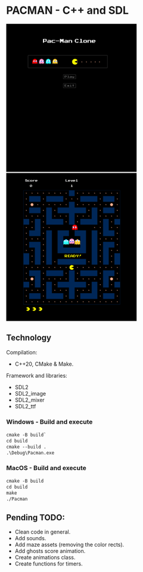 # PACMAN - C++ and SDL

<img src="./demo/main-menu.png" width="350"> <img src="./demo/game.png" width="350">

## Technology
Compilation:
* C++20, CMake & Make.

Framework and libraries:
* SDL2
* SDL2_image
* SDL2_mixer
* SDL2_ttf

### Windows - Build and execute

```
cmake -B build`
cd build
cmake --build .
.\Debug\Pacman.exe
```

### MacOS - Build and execute

```
cmake -B build
cd build
make
./Pacman
```

## Pending TODO:
- Clean code in general.
- Add sounds.
- Add maze assets (removing the color rects).
- Add ghosts score animation.
- Create animations class.
- Create functions for timers.
